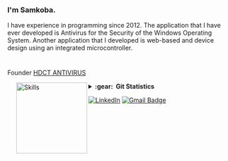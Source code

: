 ### I'm Samkoba.
I have experience in programming since 2012. The application that I have ever developed is Antivirus for the Security of the Windows Operating System. Another application that I developed is web-based and device design using an integrated microcontroller.
#
Founder [HDCT ANTIVIRUS](https://www.softpedia.com/get/Antivirus/HDCT-ANTIVIRUS.shtml)

<img align='left' height='160' style="margin-left:20px" src='https://www.puttiapps.com/wp-content/uploads/2021/05/stats.gif' alt='Skills'>
<details close="false">



  <summary><b>:gear: &nbsp;Git Statistics</b></summary>
 
  <div align="center">
  <img height="120px" src="https://github-readme-stats.vercel.app/api?username=samkoba&show_icons=true&theme=dracula" />
  <img height="120px" src="https://github-readme-stats.vercel.app/api/top-langs/?username=samkoba&hide=html&layout=compact&theme=dracula" />
 </div>
  

#
  <img height="140px" src="https://samkoba.github.io/images/turbidity-monitoring-system1.jpg" />
  <img height="140px" src="https://samkoba.github.io/images/database-alumni-ekasari1.jpg" />
  <img height="140px" src="https://samkoba.github.io/images/the-memories-of-smantig2.jpg" />
  <img height="140px" src="https://samkoba.github.io/images/hdct-antivirus1.jpg" />
 
 </details>
 


<a href="https://www.linkedin.com/in/tmfikrif/" target="_blank"><img src="https://img.shields.io/badge/LinkedIn-%230077B5.svg?&style=flat-square&logo=linkedin&logoColor=white" alt="LinkedIn"></a>
[![Gmail Badge](https://img.shields.io/badge/-Gmail-c14438?style=flat-square&logo=Gmail&logoColor=white&link=mailto:srivastavar433@gmail.com)](mailto:samkoba.dev@gmail.com)
